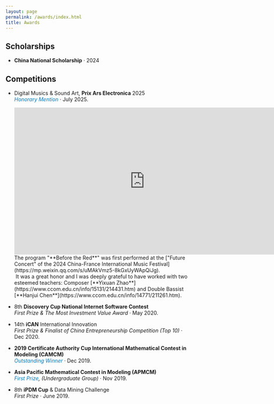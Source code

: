 ```yaml
---
layout: page
permalink: /awards/index.html
title: Awards
---
```


## Scholarships

- **China National Scholarship** · 2024 <br>

## Competitions

- Digital Musics & Sound Art, **Prix Ars Electronica** 2025<br><a href="https://calls.ars.electronica.art/2025/prix/winners/17223/" style="text-decoration: none; color: #007acc;" onmouseover="this.style.color='#e91e63'" onmouseout="this.style.color='#007acc'" title="Click to query certificate! [APMCM]"><i>Honorary Mention</i></a> · July 2025.<br>
  <iframe width="710" height="400" src="https://www.youtube.com/embed/a0pfoXxqRu0" frameborder="0" allow="accelerometer; autoplay; clipboard-write; encrypted-media; gyroscope; picture-in-picture" allowfullscreen></iframe>
  The program "**Before the Red**" was first performed at the ["Future Concert" of the 2024 China-France International Music Festival](https://mp.weixin.qq.com/s/uMAkVmz5-8kGxUyWApQiJg).<br><img title="" src="https://shiyi099.github.io/Billion.github.io/images/awards/IntotheRed.jpg" alt="" data-align="inline">
  It was a great honor and I was deeply grateful to have worked with two esteemed teachers: Composer [**Yixuan Zhao**](https://www.ccom.edu.cn/info/15131/214431.htm) and Double Bassist [**Hanjui Chen**](https://www.ccom.edu.cn/info/14771/211261.htm).<br><img title="" src="https://shiyi099.github.io/Billion.github.io/images/awards/IntotheRedPerformers.jpg" alt="" data-align="inline">

- 8th **Discovery Cup National Internet Software Contest**<br>*First Prize & The Most Investment Value Award* · May 2020.<br>

- 14th **iCAN** International Innovation<br>*First Prize & Finalist of China Entrepreneurship Competition (Top 10)* · Dec 2020.<br><img title="" src="https://shiyi099.github.io/Billion.github.io/images/awards/iCAN2020.jpg" alt="" data-align="inline">

- **2019 Certificate Authority Cup International Mathematical Contest in Modeling (CAMCM)**<br><a href="https://shiyi099.github.io/Billion.github.io/includes/CAMCM-query.html" style="text-decoration: none; color: #007acc;" onmouseover="this.style.color='#e91e63'" onmouseout="this.style.color='#007acc'" title="Click to query certificate! [CAMCM]"><i>Outstanding Winner</i></a> · Dec 2019.<br>

- **Asia Pacific Mathematical Contest in Modeling (APMCM)** <br><a href="http://www.apmcm.org/certificate/result/19BDIJQRSZ45" style="text-decoration: none; color: #007acc;" onmouseover="this.style.color='#e91e63'" onmouseout="this.style.color='#007acc'" title="Click to query certificate! [APMCM]"><i>First Prize</i></a>*, (Undergraduate Group)* · Nov 2019.<br>

- 8th **iPDM Cup** & Data Mining Challenge <br>*First Prize* · June 2019.<br>
